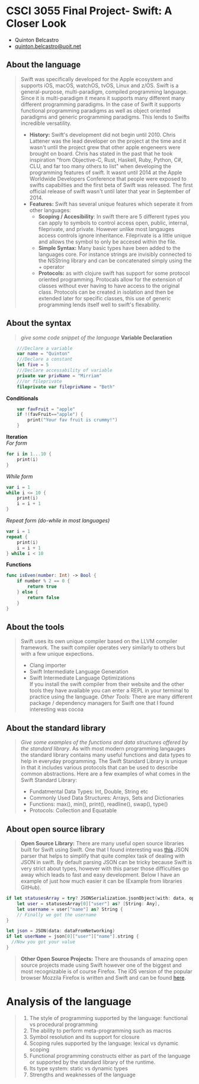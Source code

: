 # CSCI 3055 Final Project- Swift: A Closer Look

- Quinton Belcastro
- quinton.belcastro@uoit.net

## About the language

> Swift was specifically developed for the Apple ecosystem and supports iOS, macOS, watchOS, tvOS, Linux and z/OS. Swift is a general-purpose, multi-paradigm, compiled programming language. Since it is multi-paradigm it means it supports many different many different programming paradigms. In the case of Swift it supports functional programming paradigms as well as object oriented paradigms and generic programming paradigms. This lends to Swifts incredible versatility.
>
> - **History:** Swift's development did not begin until 2010. Chris Lattener was the lead developer on the project at the time and it wasn't until the project grew that other apple engeneers were brought on board. Chris has stated in the past that he took inspiration "from Objective-C, Rust, Haskell, Ruby, Python, C#, CLU, and far too many others to list" when developing the programming features of swift. It wasnt until 2014 at the Apple Worldwide Developers Conference that people were exposed to swifts capabilties and the first beta of Swift was released. The first official release of swift wasn't until later that year in September of 2014.
> - **Features:** Swift has several unique features which seperate it from other languages:
>     - **Scoping / Accesibility**: In swift there are 5 different types you can apply to symbols to control access open, public, internal, fileprivate, and private. However unlike most langauges access controls ignore inheritance. Fileprivate is a little unique and allows the symbol to only be accesed within the file.
>     - **Simple Syntax:** Many basic types have been added to the languages core. For instance strings are invisibly connected to the NSString library and can be concatenated simply using the + operator
>     - **Protocols:** as with clojure swift has support for some protocol oriented programming. Protocals allow for the extension of classes without ever having to have access to the original class. Protocols can be created in isolation and then be extended later for specific classes, this use of generic programming lends itself well to swift's flexability. 

## About the syntax

> _give some code snippet of the language_
**Variable Declaration**
```swift
    ///Declare a variable
    var name = "Quinton"
    ///Declare a constant
    let five = 5
    ///Declare accessability of variable
    private var privName = "Mirriam"
    ///or fileprivate
    fileprivate var fileprivName = "Beth"
```
**Conditionals**
```swift
    var favFruit = "apple"
    if !(favFruit=="apple") {
        print("Your fav fruit is crummy!")
    }
```
**Iteration** <br />
*For form*
```swift
for i in 1...10 {
    print(i)
}
```
*While form*
```swift
var i = 1
while i <= 10 {
    print(i)
    i = i + 1
}
```
*Repeat form (do-while in most languages)*
```swift
var i = 1
repeat {
    print(i)
    i = i + 1
} while i < 10
```
**Functions**
```swift
func isEven(number: Int) -> Bool {
    if number % 2 == 0 {
        return true
    } else {
        return false
    }
}
```
## About the tools

> Swift uses its own unique compiler based on the LLVM compiler framework. The swift compiler operates very similarly to others but with a few unique expections.
> - Clang importer
> - Swift Intermediate Language Generation
> - Swift Intermediate Language Optimizations <br />
> If you install the swift compiler from their website and the other tools they have available you can enter a REPL in your terminal to practice using the language.
> *Other Tools:* There are many different package / dependency managers for Swift one that I found interesting was cocoa

## About the standard library

> _Give some examples of the functions and data structures
> offered by the standard library_.
> As with most modern programming langauges the standard library contains many useful functions and data types to help in everyday programming. The Swift Standard Library is unique in that it includes various protocols that can be used to describe common abstractions.  Here are a few examples of what comes in the Swift Standard Library:
> - Fundatmental Data Types: Int, Double, String etc
> - Commonly Used Data Structures: Arrays, Sets and Dictionaries
> - Functions: max(), min(), print(), readline(), swap(), type()
> - Protocols: Collection and Equatable

## About open source library

> **Open Source Library:** There are many useful open source libraries built for Swift using Swift. One that I found interesting was [this](https://github.com/SwiftyJSON/SwiftyJSON) JSON parser that helps to simplify that quite complex task of dealing with JSON in swift. By default parsing JSON can be tricky because Swift is very strict about types, however with this parser those difficulties go away which leads to fast and easy development. Below I have an example of just how much easier it can be (Example from libraries GitHub).<br />
```swift
if let statusesArray = try? JSONSerialization.jsonObject(with: data, options: .allowFragments) as? [[String: Any]],
    let user = statusesArray[0]["user"] as? [String: Any],
    let username = user["name"] as? String {
    // Finally we got the username
}
```
```swift
let json = JSON(data: dataFromNetworking)
if let userName = json[0]["user"]["name"].string {
  //Now you got your value
}
```
> **Other Open Source Projects:** There are thousands of amazing open source projects made using Swift however one of the biggest and most recognizable is of course Firefox. The iOS version of the popular browser Mozzila Firefox is written and Swift and can be found [here](https://github.com/mozilla-mobile/firefox-ios).

# Analysis of the language

> 1. The style of programming supported by the language: functional vs procedural programming
> 2. The ability to perform meta-programming such as macros
> 3. Symbol resolution and its support for closure
> 4. Scoping rules supported by the language: lexical vs dynamic scoping
> 5. Functional programming constructs either as part of the language or supported by the standard library of the runtime.
> 6. Its type system: static vs dynamic types
> 7. Strengths and weaknesses of the language





